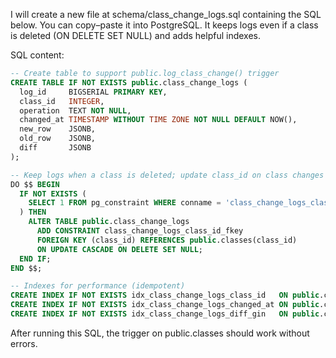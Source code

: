 I will create a new file at schema/class_change_logs.sql containing the SQL below. You can copy–paste it into PostgreSQL. It keeps logs even if a class is deleted (ON DELETE SET NULL) and adds helpful indexes.

SQL content:

```sql
-- Create table to support public.log_class_change() trigger
CREATE TABLE IF NOT EXISTS public.class_change_logs (
  log_id     BIGSERIAL PRIMARY KEY,
  class_id   INTEGER,
  operation  TEXT NOT NULL,
  changed_at TIMESTAMP WITHOUT TIME ZONE NOT NULL DEFAULT NOW(),
  new_row    JSONB,
  old_row    JSONB,
  diff       JSONB
);

-- Keep logs when a class is deleted; update class_id on class changes
DO $$ BEGIN
  IF NOT EXISTS (
    SELECT 1 FROM pg_constraint WHERE conname = 'class_change_logs_class_id_fkey'
  ) THEN
    ALTER TABLE public.class_change_logs
      ADD CONSTRAINT class_change_logs_class_id_fkey
      FOREIGN KEY (class_id) REFERENCES public.classes(class_id)
      ON UPDATE CASCADE ON DELETE SET NULL;
  END IF;
END $$;

-- Indexes for performance (idempotent)
CREATE INDEX IF NOT EXISTS idx_class_change_logs_class_id   ON public.class_change_logs (class_id);
CREATE INDEX IF NOT EXISTS idx_class_change_logs_changed_at ON public.class_change_logs (changed_at DESC);
CREATE INDEX IF NOT EXISTS idx_class_change_logs_diff_gin   ON public.class_change_logs USING GIN (diff);
```

After running this SQL, the trigger on public.classes should work without errors.